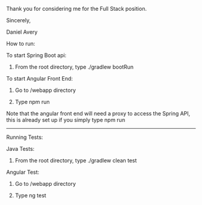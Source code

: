 Thank you for considering me for the Full Stack position.

Sincerely,

Daniel Avery

How to run:

To start Spring Boot api:

1) From the root directory, type ./gradlew bootRun

To start Angular Front End:

1) Go to /webapp directory

2) Type npm run

Note that the angular front end will need a proxy to access the Spring API,
this is already set up if you simply type npm run

______________________________

Running Tests:

Java Tests:

1) From the root directory, type ./gradlew clean test

Angular Test:

1) Go to /webapp directory

2) Type ng test
